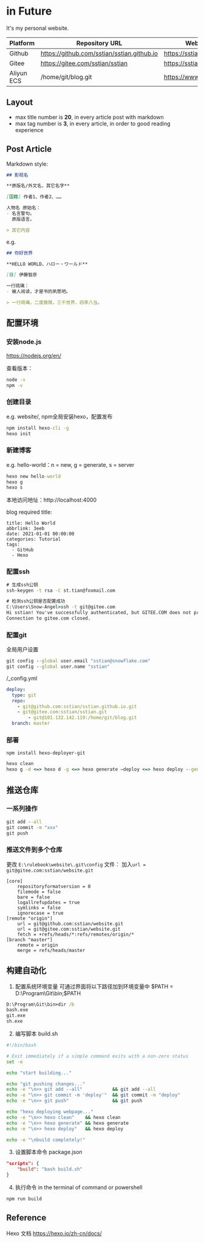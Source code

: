 # in Future

It's my personal website.

| Platform   | Repository URL                             | Website                   |
| ---------- | ------------------------------------------ | ------------------------- |
| Github     | https://github.com/sstian/sstian.github.io | https://sstian.github.io/ |
| Gitee      | https://gitee.com/sstian/sstian            | https://sstian.gitee.io/  |
| Aliyun ECS | /home/git/blog.git                         | https://www.sstian.top/   |

## Layout

+ max title number is **20**, in every article post with markdown
+ max tag number is **3**, in every article, in order to good reading experience

## Post Article

Markdown style:
```markdown
## 影视名

**原版名/外文名，其它名字**

[国籍] 作者1、作者2、……

人物名 原始名：
- 名言警句。
  原版语言。

> 其它内容
```

e.g.
```markdown
## 你好世界

**HELLO WORLD，ハロー・ワールド**

[日] 伊藤智彦

一行琉璃：
- 被人阅读，才是书的夙愿吧。

> 一行琉璃，二度救赎，三千世界，四亭八当。
```

## 配置环境

### 安装node.js

https://nodejs.org/en/

查看版本：
``` cmd
node -v
npm -v
```

### 创建目录

e.g. website/, npm全局安装hexo，配置发布
```cmd
npm install hexo-cli -g
hexo init
```

### 新建博客

e.g. hello-world：n = new, g = generate, s = server
```cmd
hexo new hello-world
hexo g
hexo s
```

本地访问地址：http://localhost:4000

blog required title:
```
title: Hello World
abbrlink: 3eeb
date: 2021-01-01 00:00:00
categories: Tutorial
tags:
  - GitHub
  - Hexo
```

### 配置ssh
```cmd
# 生成ssh公钥
ssh-keygen -t rsa -C st.tian@foxmail.com

# 检测ssh公钥是否配置成功
C:\Users\Snow-Angel>ssh -t git@gitee.com
Hi sstian! You've successfully authenticated, but GITEE.COM does not provide shell access.
Connection to gitee.com closed.
```

### 配置git
全局用户设置
```cmd
git config --global user.email "sstian@snowflake.com"
git config --global user.name "sstian"
```
/_config.yml
```yaml
deploy:
  type: git
  repo: 
    - git@github.com:sstian/sstian.github.io.git
    - git@gitee.com:sstian/sstian.git
		- git@101.132.142.119:/home/git/blog.git
  branch: master
```

### 部署

`npm install hexo-deployer-git`

```cmd
hexo clean
hexo g -d <=> hexo d -g <=> hexo generate –deploy <=> hexo deploy --generate
```

## 推送仓库

### 一系列操作

```cmd
git add --all
git commit -m "xxx"
git push
```

### 推送文件到多个仓库

更改 `E:\rulebook\website\.git\config` 文件：
加入`url = git@gitee.com:sstian/website.git` 

```
[core]
	repositoryformatversion = 0
	filemode = false
	bare = false
	logallrefupdates = true
	symlinks = false
	ignorecase = true
[remote "origin"]
	url = git@github.com:sstian/website.git
	url = git@gitee.com:sstian/website.git
	fetch = +refs/heads/*:refs/remotes/origin/*
[branch "master"]
	remote = origin
	merge = refs/heads/master
```

## 构建自动化

1. 配置系统环境变量
可通过界面将以下路径加到环境变量中
$PATH = D:\Program\Git\bin;$PATH
```cmd
D:\Program\Git\bin>dir /b
bash.exe
git.exe
sh.exe
```
2. 编写脚本
build.sh
```bash
#!/bin/bash

# Exit immediately if a simple command exits with a non-zero status
set -e

echo "start building..."

echo "git pushing changes..."
echo -e "\n>> git add --all"           && git add --all
echo -e "\n>> git commit -m 'deploy'"  && git commit -m "deploy"
echo -e "\n>> git push"                && git push

echo "hexo deploying webpage..."
echo -e "\n>> hexo clean"    && hexo clean
echo -e "\n>> hexo generate" && hexo generate
echo -e "\n>> hexo deploy"   && hexo deploy

echo -e "\nbuild completely!"
```

3. 设置脚本命令
package.json
```json
"scripts": {
	"build": "bash build.sh"
}
```
4. 执行命令
in the terminal of command or powershell
```powershell
npm run build
```

## Reference

Hexo 文档  https://hexo.io/zh-cn/docs/

